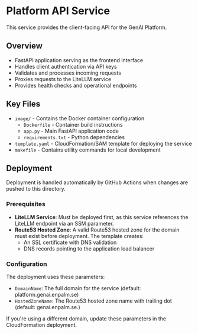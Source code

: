 # Platform API Service

This service provides the client-facing API for the GenAI Platform.

## Overview

- FastAPI application serving as the frontend interface
- Handles client authentication via API keys
- Validates and processes incoming requests
- Proxies requests to the LiteLLM service
- Provides health checks and operational endpoints

## Key Files

- `image/` - Contains the Docker container configuration
  - `Dockerfile` - Container build instructions
  - `app.py` - Main FastAPI application code
  - `requirements.txt` - Python dependencies
- `template.yaml` - CloudFormation/SAM template for deploying the service
- `makefile` - Contains utility commands for local development

## Deployment

Deployment is handled automatically by GitHub Actions when changes are pushed to this directory.

### Prerequisites

- **LiteLLM Service**: Must be deployed first, as this service references the LiteLLM endpoint via an SSM parameter.
- **Route53 Hosted Zone**: A valid Route53 hosted zone for the domain must exist before deployment. The template creates:
  - An SSL certificate with DNS validation
  - DNS records pointing to the application load balancer
  
### Configuration

The deployment uses these parameters:
- `DomainName`: The full domain for the service (default: platform.genai.enpalm.se)
- `HostedZoneName`: The Route53 hosted zone name with trailing dot (default: genai.enpalm.se.)

If you're using a different domain, update these parameters in the CloudFormation deployment.